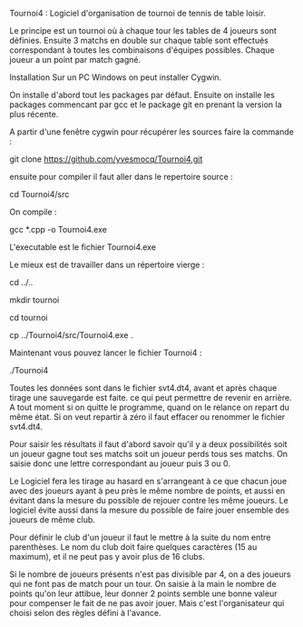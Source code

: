Tournoi4 : Logiciel d'organisation de tournoi de tennis de table loisir.

Le principe est un tournoi où à chaque tour les tables de 4 joueurs sont définies.
Ensuite 3 matchs en double sur chaque table sont effectués correspondant à toutes les combinaisons d'équipes possibles. Chaque joueur a un point par match gagné.

Installation
Sur un PC Windows on peut installer Cygwin.

On installe d'abord tout les packages par défaut.
Ensuite on installe les packages commencant par gcc et le package git en prenant la version la plus récente.

A partir d'une fenêtre cygwin pour récupérer les sources faire la commande :

git clone https://github.com/yvesmocq/Tournoi4.git

ensuite pour compiler il faut aller dans le repertoire source :

cd Tournoi4/src

On compile :

gcc *.cpp -o Tournoi4.exe

L'executable est le fichier Tournoi4.exe

Le mieux est de travailler dans un répertoire vierge :

cd ../..

mkdir tournoi

cd tournoi

cp ../Tournoi4/src/Tournoi4.exe .

Maintenant vous pouvez lancer le fichier Tournoi4 :

./Tournoi4

Toutes les données sont dans le fichier svt4.dt4, avant et après chaque tirage une sauvegarde est faite.
ce qui peut permettre de revenir en arrière.
A tout moment si on quitte le programme, quand on le relance on repart du même état.
Si on veut repartir à zéro il faut effacer ou renommer le fichier svt4.dt4.

Pour saisir les résultats il faut d'abord savoir qu'il y a deux possibilités soit un joueur gagne tout ses matchs soit un joueur perds tous ses matchs.
On saisie donc une lettre correspondant au joueur puis 3 ou 0.

Le Logiciel fera les tirage au hasard en s'arrangeant à ce que chacun joue avec des joueurs ayant à peu près le même nombre de points, et aussi en évitant dans la mesure du possible de rejouer contre les même joueurs.
Le logiciel évite aussi dans la mesure du possible de faire jouer ensemble des joueurs de même club.

Pour définir le club d'un joueur il faut le mettre à la suite du nom entre parenthèses. Le nom du club  doit faire quelques caractères (15 au maximum), et il ne peut pas y avoir plus de 16 clubs.

Si le nombre de joueurs présents n'est pas divisible par 4, on a des joueurs qui ne font pas de match pour un tour.
On saisie à la main le nombre de points qu'on leur attibue, leur donner 2 points semble une bonne valeur pour compenser le fait de ne pas avoir jouer.
Mais c'est l'organisateur qui choisi selon des règles défini à l'avance.




